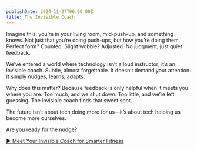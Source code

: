 ```yaml
---
publishDate: 2024-11-27T00:00:00Z
title: The Invisible Coach
---
```

Imagine this: you’re in your living room, mid-push-up, and something knows. Not just that you’re doing push-ups, but how you’re doing them. Perfect form? Counted. Slight wobble? Adjusted. No judgment, just quiet feedback.

We’ve entered a world where technology isn’t a loud instructor; it’s an invisible coach. Subtle, almost forgettable. It doesn’t demand your attention. It simply nudges, learns, adapts.

Why does this matter? Because feedback is only helpful when it meets you where you are. Too much, and we shut down. Too little, and we’re left guessing. The invisible coach finds that sweet spot.

The future isn’t about tech doing more for us—it’s about tech helping us become more ourselves.

Are you ready for the nudge?

<div class="video-container">
  <a href="https://youtube.com/shorts/TwqcJHhMg8Q?si=p16Dt0ta7W0b6L2X" 
     class="video-link" 
     target="_blank" 
     rel="noopener noreferrer">
    ▶️ Meet Your Invisible Coach for Smarter Fitness
  </a>
</div>

